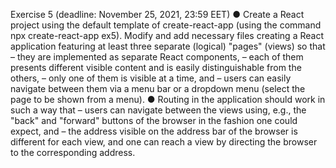 Exercise 5
(deadline: November 25, 2021, 23:59 EET)
● Create a React project using the default template of create-react-app (using the command npx create-react-app ex5). Modify and add 
necessary files creating a React application featuring at least three separate (logical) "pages" (views) so that
– they are implemented as separate React components,
– each of them presents different visible content and is easily distinguishable from the others,
– only one of them is visible at a time, and 
– users can easily navigate between them via a menu bar or a dropdown menu (select the page to be shown from a menu).
● Routing in the application should work in such a way that 
– users can navigate between the views using, e.g., the "back" and "forward" buttons of the browser in the fashion one could expect, and
– the address visible on the address bar of the browser is different for each view, and one can reach a view by directing the browser to the 
corresponding address.
